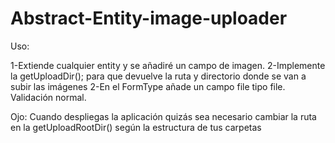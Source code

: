 Abstract-Entity-image-uploader
==============================


Uso:

1-Extiende cualquier entity y se añadiré un campo de imagen.
2-Implemente la  getUploadDir(); para que devuelve la ruta y directorio donde se van a subir las imágenes
2-En el FormType añade un campo file tipo file. Validación normal.

Ojo:
Cuando despliegas la aplicación quizás sea necesario cambiar la ruta en la getUploadRootDir() según la estructura de tus carpetas
